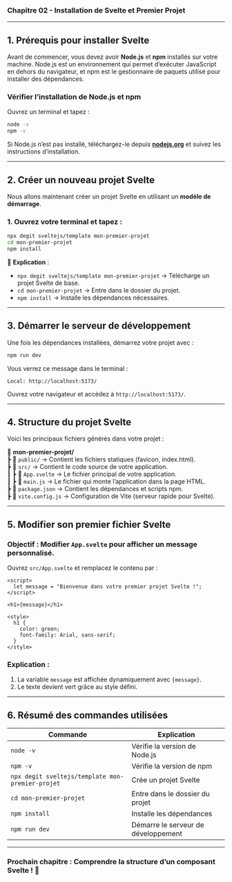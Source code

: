### **Chapitre 02 - Installation de Svelte et Premier Projet**  

---

## **1. Prérequis pour installer Svelte**  

Avant de commencer, vous devez avoir **Node.js** et **npm** installés sur votre machine. Node.js est un environnement qui permet d’exécuter JavaScript en dehors du navigateur, et npm est le gestionnaire de paquets utilisé pour installer des dépendances.  

### **Vérifier l’installation de Node.js et npm**  
Ouvrez un terminal et tapez :  

```sh
node -v
npm -v
```

Si Node.js n’est pas installé, téléchargez-le depuis **[nodejs.org](https://nodejs.org/)** et suivez les instructions d’installation.  

---

## **2. Créer un nouveau projet Svelte**  

Nous allons maintenant créer un projet Svelte en utilisant un **modèle de démarrage**.  

### **1. Ouvrez votre terminal et tapez :**  
```sh
npx degit sveltejs/template mon-premier-projet
cd mon-premier-projet
npm install
```

🔹 **Explication** :  
- `npx degit sveltejs/template mon-premier-projet` → Télécharge un projet Svelte de base.  
- `cd mon-premier-projet` → Entre dans le dossier du projet.  
- `npm install` → Installe les dépendances nécessaires.  

---

## **3. Démarrer le serveur de développement**  

Une fois les dépendances installées, démarrez votre projet avec :  

```sh
npm run dev
```

Vous verrez ce message dans le terminal :  

```
Local: http://localhost:5173/
```

Ouvrez votre navigateur et accédez à `http://localhost:5173/`.  

---

## **4. Structure du projet Svelte**  

Voici les principaux fichiers générés dans votre projet :  

📂 **mon-premier-projet/**  
┣ 📂 `public/` → Contient les fichiers statiques (favicon, index.html).  
┣ 📂 `src/` → Contient le code source de votre application.  
┃ ┣ 📜 `App.svelte` → Le fichier principal de votre application.  
┃ ┣ 📜 `main.js` → Le fichier qui monte l’application dans la page HTML.  
┣ 📜 `package.json` → Contient les dépendances et scripts npm.  
┣ 📜 `vite.config.js` → Configuration de Vite (serveur rapide pour Svelte).  

---

## **5. Modifier son premier fichier Svelte**  

### **Objectif : Modifier `App.svelte` pour afficher un message personnalisé.**  

Ouvrez `src/App.svelte` et remplacez le contenu par :  

```svelte
<script>
  let message = "Bienvenue dans votre premier projet Svelte !";
</script>

<h1>{message}</h1>

<style>
  h1 {
    color: green;
    font-family: Arial, sans-serif;
  }
</style>
```

### **Explication :**  
1. La variable `message` est affichée dynamiquement avec `{message}`.  
2. Le texte devient vert grâce au style défini.  

---

## **6. Résumé des commandes utilisées**  

| Commande | Explication |
|----------|------------|
| `node -v` | Vérifie la version de Node.js |
| `npm -v` | Vérifie la version de npm |
| `npx degit sveltejs/template mon-premier-projet` | Crée un projet Svelte |
| `cd mon-premier-projet` | Entre dans le dossier du projet |
| `npm install` | Installe les dépendances |
| `npm run dev` | Démarre le serveur de développement |

---

### **Prochain chapitre : Comprendre la structure d’un composant Svelte !** 🚀

